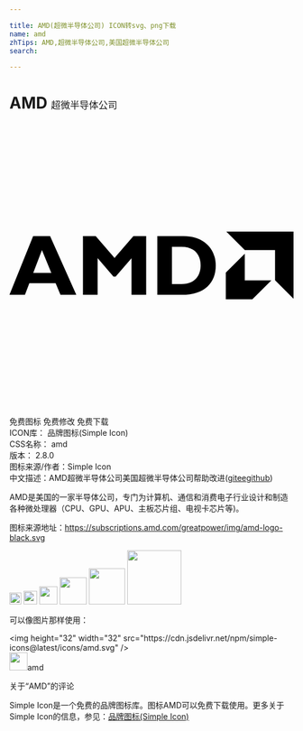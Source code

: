 ```yaml
---

title: AMD(超微半导体公司) ICON转svg、png下载
name: amd
zhTips: AMD,超微半导体公司,美国超微半导体公司
search: 

---
```


# AMD  <small style="font-size: 60%;font-weight: 100">超微半导体公司</small>

<div id="svg" class="svg-wrap">
<svg xmlns="http://www.w3.org/2000/svg" role="img" viewBox="0 0 24 24"><title>AMD icon</title><path d="M18.324 9.137l1.559 1.56h2.556v2.557L24 14.814V9.137zM2 9.52l-2 4.96h1.309l.37-.982H3.9l.408.982h1.338L3.432 9.52zm4.209 0v4.955h1.238v-3.092l1.338 1.562h.188l1.338-1.556v3.091h1.238V9.52H10.47l-1.592 1.845L7.287 9.52zm6.283 0v4.96h2.057c1.979 0 2.88-1.046 2.88-2.472 0-1.36-.937-2.488-2.747-2.488zm1.237.91h.792c1.17 0 1.63.711 1.63 1.57 0 .728-.372 1.572-1.616 1.572h-.806zm-10.985.273l.791 1.932H2.008zm17.137.307l-1.604 1.603v2.25h2.246l1.604-1.607h-2.246z"/></svg>
</div>
<detail full-name='amd'></detail>

<div class="detail-page">
<p>
<span><span class="badge-success badge">免费图标</span> <span class="badge-success badge">免费修改</span>  <span class="badge-success badge">免费下载</span> </span>
<br/>
<span>
ICON库：
<span class="badge-secondary badge">品牌图标(Simple Icon)</span> 
</span>
<br/>
<span>
CSS名称：
<span class="badge-secondary badge">amd</span> 
</span>

<br/>
<span>
版本：
<span class="badge-secondary badge">2.8.0</span> 
</span>
<br/>
<span>图标来源/作者：<span class="badge-light badge">Simple Icon</span></span> 
<br/>
<span class="zh-detail">中文描述：<span class="badge-primary badge">AMD</span><span class="badge-primary badge">超微半导体公司</span><span class="badge-primary badge">美国超微半导体公司</span><span class="help-link"><span>帮助改进</span>(<a href="https://gitee.com/liuwave/icon-helper/edit/master/json/brands/amd.json" target="_blank" rel="noopener noreferrer">gitee</a><a href="https://github.com/liuwave/icon-helper/edit/master/json/brands/amd.json" target="_blank" rel="noopener noreferrer">github</a></span>)</span><br/>
</p>
</div><div class="description description alert alert-light"><p>AMD是美国的一家半导体公司，专门为计算机、通信和消费电子行业设计和制造各种微处理器（CPU、GPU、APU、主板芯片组、电视卡芯片等)。</p><p>图标来源地址：<a href="https://subscriptions.amd.com/greatpower/img/amd-logo-black.svg" target="_blank" rel="noopener noreferrer">https://subscriptions.amd.com/greatpower/img/amd-logo-black.svg</a></p></div>
<div class="alert alert-dark">
<img height="21" width="21" src="https://cdn.jsdelivr.net/npm/simple-icons@latest/icons/amd.svg" />
<img height="24" width="24" src="https://cdn.jsdelivr.net/npm/simple-icons@latest/icons/amd.svg" />
<img height="32" width="32" src="https://cdn.jsdelivr.net/npm/simple-icons@latest/icons/amd.svg" />
<img height="48" width="48" src="https://cdn.jsdelivr.net/npm/simple-icons@latest/icons/amd.svg" />
<img height="64" width="64" src="https://cdn.jsdelivr.net/npm/simple-icons@latest/icons/amd.svg" />
<img height="96" width="96" src="https://cdn.jsdelivr.net/npm/simple-icons@latest/icons/amd.svg" />

</div>
<div>
  <p>可以像图片那样使用：    
  </p>
  <div class="alert alert-primary" style="font-size: 14px">
    &lt;img height="32" width="32" src="https://cdn.jsdelivr.net/npm/simple-icons@latest/icons/amd.svg" /&gt;
    <copy-btn content='<img height="32" width="32" src="https://cdn.jsdelivr.net/npm/simple-icons@latest/icons/amd.svg" />'></copy-btn>
  </div>
  <div class="alert alert-secondary">
    <img height="32" width="32" src="https://cdn.jsdelivr.net/npm/simple-icons@latest/icons/amd.svg" />amd
    <copy-btn content="amd" btn-title="复制图标名称"></copy-btn>
  </div>
</div>

<Vssue title="关于“AMD”的评论" >关于“AMD”的评论</Vssue>


<div><p>Simple Icon是一个免费的品牌图标库。图标AMD可以免费下载使用。更多关于  Simple Icon的信息，参见：<a target="_blank" href="https://iconhelper.cn/brands.html">品牌图标(Simple Icon)</a>
</p></div>
